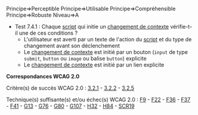 Principe=>Perceptible
Principe=>Utilisable
Principe=>Compréhensible
Principe=>Robuste
Niveau=>A

*   Test 7.4.1 : Chaque [script](#script) qui initie un [changement de contexte](#changement-de-contexte) vérifie-t-il une de ces conditions ?
    *   L'utilisateur est averti par un texte de l'action du [script](#script) et du type de changement avant son déclenchement
    *   Le [changement de contexte](#changement-de-contexte) est initié par un bouton (`input` de type `submit`, `button` ou `image` ou balise `button`) explicite
    *   Le [changement de contexte](#changement-de-contexte) est initié par un lien explicite

**Correspondances WCAG 2.0**

Critère(s) de succès WCAG 2.0 : [3.2.1](http://www.w3.org/Translations/WCAG20-fr/#consistent-behavior-receive-focus) - [3.2.2](http://www.w3.org/Translations/WCAG20-fr/#consistent-behavior-unpredictable-change) - [3.2.5](http://www.w3.org/Translations/WCAG20-fr/#consistent-behavior-no-extreme-changes-context)

Technique(s) suffisante(s) et/ou échec(s) WCAG 2.0 : [F9](http://www.w3.org/TR/WCAG-TECHS/F9.html) - [F22](http://www.w3.org/TR/WCAG-TECHS/F22.html) - [F36](http://www.w3.org/TR/WCAG-TECHS/F36.html) - [F37](http://www.w3.org/TR/WCAG-TECHS/F37.html) - [F41](http://www.w3.org/TR/WCAG-TECHS/F41.html) - [G13](http://www.w3.org/TR/WCAG-TECHS/G13.html) - [G76](http://www.w3.org/TR/WCAG-TECHS/G76.html) - [G80](http://www.w3.org/TR/WCAG-TECHS/G80.html) - [G107](http://www.w3.org/TR/WCAG-TECHS/G107.html) - [H32](http://www.w3.org/TR/WCAG-TECHS/H32.html) - [H84](http://www.w3.org/TR/WCAG-TECHS/H84.html) - [SCR19](http://www.w3.org/TR/WCAG-TECHS/SCR19.html)

